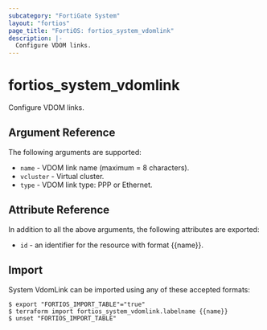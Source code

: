 ```yaml
---
subcategory: "FortiGate System"
layout: "fortios"
page_title: "FortiOS: fortios_system_vdomlink"
description: |-
  Configure VDOM links.
---
```


# fortios_system_vdomlink
Configure VDOM links.

## Argument Reference


The following arguments are supported:

* `name` - VDOM link name (maximum = 8 characters).
* `vcluster` - Virtual cluster.
* `type` - VDOM link type: PPP or Ethernet.


## Attribute Reference

In addition to all the above arguments, the following attributes are exported:
* `id` - an identifier for the resource with format {{name}}.

## Import

System VdomLink can be imported using any of these accepted formats:
```
$ export "FORTIOS_IMPORT_TABLE"="true"
$ terraform import fortios_system_vdomlink.labelname {{name}}
$ unset "FORTIOS_IMPORT_TABLE"
```
